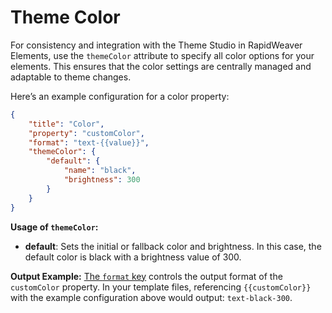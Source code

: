 # Theme Color

For consistency and integration with the Theme Studio in RapidWeaver Elements, use the `themeColor` attribute to specify all color options for your elements. This ensures that the color settings are centrally managed and adaptable to theme changes.

Here’s an example configuration for a color property:

```json
{
    "title": "Color",
    "property": "customColor",
    "format": "text-{{value}}",
    "themeColor": {
        "default": {
            "name": "black",
            "brightness": 300
        }
    }
}
```

**Usage of `themeColor`:**

* **default**: Sets the initial or fallback color and brightness. In this case, the default color is black with a brightness value of 300.

**Output Example:** [The `format` key](../general-structure/format.md) controls the output format of the `customColor` property. In your template files, referencing `{{customColor}}` with the example configuration above would output: `text-black-300`.
